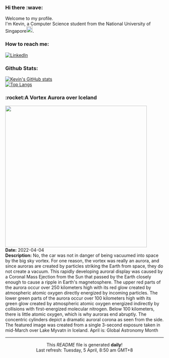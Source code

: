<h3>Hi there :wave:</h3>

Welcome to my profile.   
I'm Kevin, a Computer Science student from the National University of Singapore<img src="https://img.icons8.com/color/96/000000/singapore-circular.png" width="20px"/>.</p>

<h3>How to reach me: </h3>
<a href="https://www.linkedin.com/in/kevin-foong/"><img alt="LinkedIn" src="https://img.shields.io/badge/linkedin-%230077B5.svg?&style=for-the-badge&logo=linkedin&logoColor=white" /></a> 

<h3>Github Stats: </h3> 

[![Kevin's GitHub stats](https://github-readme-stats.vercel.app/api?username=kevin9foong&theme=tokyonight)](https://github.com/anuraghazra/github-readme-stats) <br/>
[![Top Langs](https://github-readme-stats.vercel.app/api/top-langs/?username=kevin9foong&layout=compact&theme=tokyonight)](https://github.com/anuraghazra/github-readme-stats)

<h3>:rocket:A Vortex Aurora over Iceland</h3> 
<img width="450" src="https:&#x2F;&#x2F;apod.nasa.gov&#x2F;apod&#x2F;image&#x2F;2204&#x2F;VortexAurora_Suarez_1920.jpg" /><br/>
<b>Date:</b> 2022-04-04<br/>
<b>Description:</b> No, the car was not in danger of being vacuumed into space by the big sky vortex. For one reason, the vortex was really an aurora, and since auroras are created by particles striking the Earth from space, they do not create a vacuum. This rapidly developing auroral display was caused by a Coronal Mass Ejection from the Sun that passed by the Earth closely enough to cause a ripple in Earth&#39;s magnetosphere.  The upper red parts of the aurora occur over 250 kilometers high with its red glow created by atmospheric atomic oxygen directly energized by incoming particles. The lower green parts of the aurora occur over 100 kilometers high with its green glow created by atmospheric atomic oxygen energized indirectly by collisions with first-energized molecular nitrogen.  Below 100 kilometers, there is little atomic oxygen, which is why auroras end abruptly. The concentric cylinders depict a dramatic auroral corona as seen from the side. The featured image was created from a single 3-second exposure taken in mid-March over Lake Myvatn in Iceland.    April is: Global Astronomy Month<br/>

------------
<p align="center">This <i>README</i> file is generated <b>daily</b>!</br>
Last refresh: Tuesday, 5 April, 8:50 am GMT+8<br />